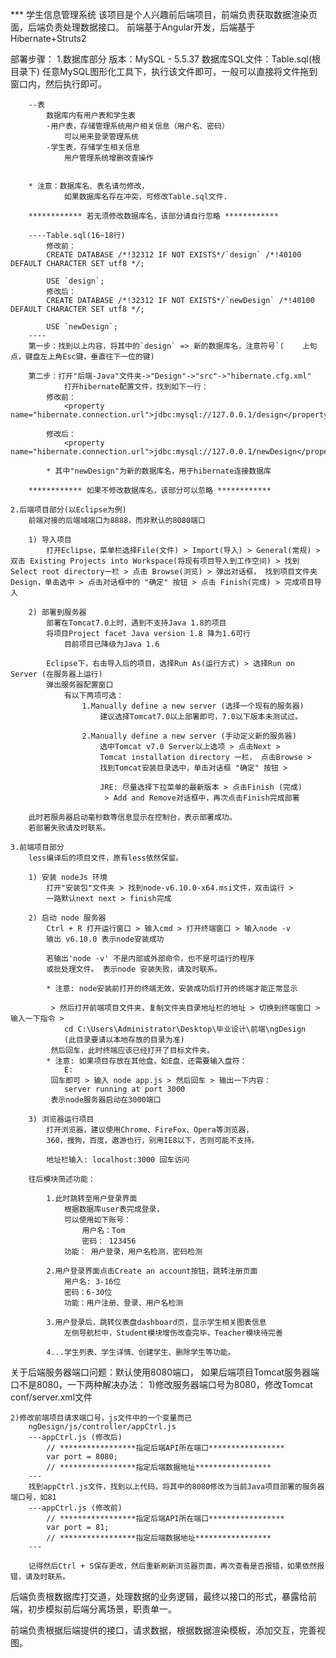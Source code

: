 ﻿*** 学生信息管理系统
该项目是个人兴趣前后端项目，前端负责获取数据渲染页面，后端负责处理数据接口。
前端基于Angular开发，后端基于Hibernate+Struts2

部署步骤：
    1.数据库部分
        版本：MySQL - 5.5.37
        数据库SQL文件：Table.sql(根目录下)
        任意MySQL图形化工具下，执行该文件即可，一般可以直接将文件拖到窗口内，然后执行即可。

        --表
            数据库内有用户表和学生表
            -用户表，存储管理系统用户相关信息（用户名、密码）
                可以用来登录管理系统
            -学生表，存储学生相关信息
                用户管理系统增删改查操作


        * 注意：数据库名、表名请勿修改，
                如果数据库名存在冲突，可修改Table.sql文件.

        ************ 若无须修改数据库名，该部分请自行忽略 ************

        ----Table.sql(16~18行)
            修改前：
            CREATE DATABASE /*!32312 IF NOT EXISTS*/`design` /*!40100 DEFAULT CHARACTER SET utf8 */;

            USE `design`;
            修改后：
            CREATE DATABASE /*!32312 IF NOT EXISTS*/`newDesign` /*!40100 DEFAULT CHARACTER SET utf8 */;

            USE `newDesign`;
        ----
        第一步：找到以上内容，将其中的`design` => 新的数据库名，注意符号`(    上句点，键盘左上角Esc键，垂直往下一位的键)

        第二步：打开"后端-Java"文件夹->"Design"->"src"->"hibernate.cfg.xml"
                打开hibernate配置文件，找到如下一行：
            修改前：
                <property name="hibernate.connection.url">jdbc:mysql://127.0.0.1/design</property>

            修改后：
                <property name="hibernate.connection.url">jdbc:mysql://127.0.0.1/newDesign</property>

            * 其中"newDesign"为新的数据库名，用于hibernate连接数据库

        ************ 如果不修改数据库名，该部分可以忽略 ************

    2.后端项目部分(以Eclipse为例)
        前端对接的后端域端口为8888，而非默认的8080端口
    
        1) 导入项目
            打开Eclipse，菜单栏选择File(文件) > Import(导入) > General(常规) > 双击 Existing Projects into Workspace(将现有项目导入到工作空间) > 找到 Select root directory一栏 > 点击 Browse(浏览) > 弹出对话框， 找到项目文件夹Design，单击选中 > 点击对话框中的 "确定" 按钮 > 点击 Finish(完成) > 完成项目导入

        2) 部署到服务器
            部署在Tomcat7.0上时，遇到不支持Java 1.8的项目
            将项目Project facet Java version 1.8 降为1.6可行
                目前项目已降级为Java 1.6
            
            Eclipse下，右击导入后的项目，选择Run As(运行方式) > 选择Run on Server (在服务器上运行)
            弹出服务器配置窗口
                有以下两项可选：
                    1.Manually define a new server (选择一个现有的服务器)
                        建议选择Tomcat7.0以上部署即可，7.0以下版本未测试过。
        
                    2.Manually define a new server (手动定义新的服务器)
                        选中Tomcat v7.0 Server以上选项 > 点击Next > 
                        Tomcat installation directory 一栏， 点击Browse > 
                        找到Tomcat安装目录选中，单击对话框 "确定" 按钮 > 

                        JRE: 尽量选择下拉菜单的最新版本 > 点击Finish (完成)
                         > Add and Remove对话框中，再次点击Finish完成部署
         
        此时若服务器启动毫秒数等信息显示在控制台，表示部署成功。
        若部署失败请及时联系。

    3.前端项目部分
        less编译后的项目文件，原有less依然保留。

        1) 安装 nodeJs 环境
            打开"安装包"文件夹 > 找到node-v6.10.0-x64.msi文件，双击运行 >
            一路默认next next > finish完成

        2) 启动 node 服务器
            Ctrl + R 打开运行窗口 > 输入cmd > 打开终端窗口 > 输入node -v
            输出 v6.10.0 表示node安装成功
            
            若输出'node -v' 不是内部或外部命令，也不是可运行的程序
            或批处理文件。 表示node 安装失败，请及时联系。

            * 注意: node安装前打开的终端无效，安装成功后打开的终端才能正常显示

             > 然后打开前端项目文件夹，复制文件夹目录地址栏的地址 > 切换到终端窗口 > 输入一下指令 > 
                cd C:\Users\Administrator\Desktop\毕业设计\前端\ngDesign
                (此目录要请以本地存放的目录为准)
             然后回车，此时终端应该已经打开了目标文件夹。
            * 注意: 如果项目存放在其他盘，如E盘，还需要输入盘符：
                E:
             回车即可 > 输入 node app.js > 然后回车 > 输出一下内容：
                server running at port 3000
             表示node服务器启动在3000端口

        3) 浏览器运行项目
            打开浏览器，建议使用Chrome、FireFox、Opera等浏览器，
            360，搜狗，百度，遨游也行，别用IE8以下，否则可能不支持。

            地址栏输入: localhost:3000 回车访问

        往后模块简述功能：

            1.此时跳转至用户登录界面
                根据数据库user表完成登录，
                可以使用如下账号：
                    用户名：Tom
                    密码： 123456
                功能： 用户登录，用户名检测，密码检测

            2.用户登录界面点击Create an account按钮，跳转注册页面
                用户名: 3-16位
                密码：6-30位
                功能：用户注册、登录、用户名检测

            3.用户登录后，跳转仪表盘dashboard页，显示学生相关图表信息
                左侧导航栏中，Student模块增伤改查完毕，Teacher模块待完善

            4...学生列表、学生详情、创建学生、删除学生等功能。

关于后端服务器端口问题：默认使用8080端口，
如果后端项目Tomcat服务器端口不是8080，一下两种解决办法：
    1)修改服务器端口号为8080，修改Tomcat conf/server.xml文件

    2)修改前端项目请求端口号，js文件中的一个变量而已
        ngDesign/js/controller/appCtrl.js
        ---appCtrl.js (修改后)
            // *****************指定后端API所在端口*****************
            var port = 8080;
            // *****************指定后端数据地址*****************
        ---
        找到appCtrl.js文件，找到以上代码，将其中的8080修改为当前Java项目部署的服务器端口号，如81
        ---appCtrl.js (修改前)
            // *****************指定后端API所在端口*****************
            var port = 81;
            // *****************指定后端数据地址*****************
        ---

        记得然后Ctrl + S保存更改，然后重新刷新浏览器页面，再次查看是否报错，如果依然报错，请及时联系。


后端负责根数据库打交道，处理数据的业务逻辑，最终以接口的形式，暴露给前端，初步模拟前后端分离场景，职责单一。

前端负责根据后端提供的接口，请求数据，根据数据渲染模板，添加交互，完善视图。